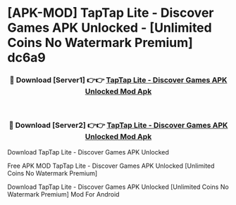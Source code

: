 # [APK-MOD] TapTap Lite - Discover Games APK Unlocked - [Unlimited Coins No Watermark Premium] dc6a9



<div align="center">
<h3>🔴 Download [Server1] 👉👉 <a href="https://momento.my/?title=TapTap_Lite_-_Discover_Games_APK_Unlocked">TapTap Lite - Discover Games APK Unlocked Mod Apk</a></h3><br>

<h3>🔴 Download [Server2] 👉👉 <a href="https://momento.my/?title=TapTap_Lite_-_Discover_Games_APK_Unlocked">TapTap Lite - Discover Games APK Unlocked Mod Apk</a></h3>
</div>



Download TapTap Lite - Discover Games APK Unlocked 

Free APK MOD TapTap Lite - Discover Games APK Unlocked [Unlimited Coins No Watermark Premium]

Download TapTap Lite - Discover Games APK Unlocked [Unlimited Coins No Watermark Premium] Mod For Android
